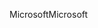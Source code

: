 <span data-ttu-id="95a88-101">Microsoft</span><span class="sxs-lookup"><span data-stu-id="95a88-101">Microsoft</span></span>